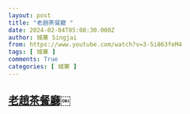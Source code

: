 ```yaml
---
layout: post
title: "老趙茶餐廳￼"
date: 2024-02-04T05:08:30.000Z
author: 城寨 Singjai
from: https://www.youtube.com/watch?v=3-5i863feM4
tags: [ 城寨 ]
comments: True
categories: [ 城寨 ]
---
```

<!--1707023310000-->
[老趙茶餐廳￼](https://www.youtube.com/watch?v=3-5i863feM4)
------

<div>

</div>
